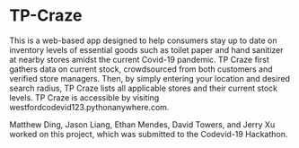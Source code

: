# TP-Craze
This is a web-based app designed to help consumers stay up to date on inventory levels of essential goods such as toilet paper and hand sanitizer at nearby stores amidst the current Covid-19 pandemic. TP Craze first gathers data on current stock, crowdsourced from both customers and verified store managers. Then, by simply entering your location and desired search radius, TP Craze lists all applicable stores and their current stock levels. TP Craze is accessible by visiting westfordcodevid123.pythonanywhere.com. 

Matthew Ding, Jason Liang, Ethan Mendes, David Towers, and Jerry Xu worked on this project, which was submitted to the Codevid-19 Hackathon.
